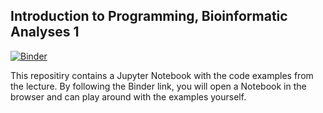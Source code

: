 ## Introduction to Programming, Bioinformatic Analyses 1
[![Binder](https://mybinder.org/badge_logo.svg)](https://mybinder.org/v2/gh/emilhaegglund/programming_lecture/master?filepath=code_examples.ipynb)


This repositiry contains a Jupyter Notebook with the code examples from the lecture.
By following the Binder link, you will open a Notebook in the browser and can play around with the examples yourself.



